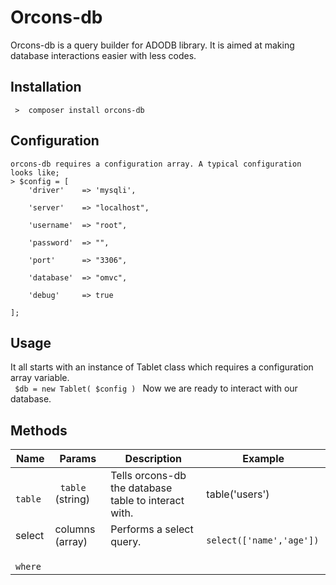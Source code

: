 # Orcons-db 
Orcons-db is a query builder for ADODB library. It is aimed at making database interactions easier with less codes.
## Installation
 	 >  composer install orcons-db 
	 
## Configuration
	orcons-db requires a configuration array. A typical configuration looks like;
	> $config = [
	    'driver' 	=> 'mysqli',

		'server' 	=> "localhost",

		'username' 	=> "root",

		'password' 	=> "",

		'port' 		=> "3306",

		'database' 	=> "omvc",

		'debug' 	=> true

	];

## Usage 
It all starts with an instance of  Tablet class which requires a configuration array variable.  
<code> $db = new Tablet( $config ) </code>
Now we are ready to interact with our database. 

## Methods 
|Name  |Params |Description | Example |
|------- |--------- |------ |------|
|<code> table </code> |  <code> table  </code>(string) | Tells orcons-db the database table to interact with. | table('users')  |
|select|columns (array) | Performs a select query. | <code> select(['name','age']) </code>|
|<code> where </code>
